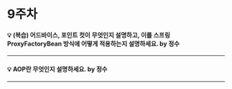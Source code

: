 # 9주차  

#### :bulb: (복습) 어드바이스, 포인트 컷이 무엇인지 설명하고, 이를 스프링 ProxyFactoryBean 방식에 어떻게 적용하는지 설명하세요. by 정수

--------

#### :bulb: AOP란 무엇인지 설명하세요. by 정수

--------

